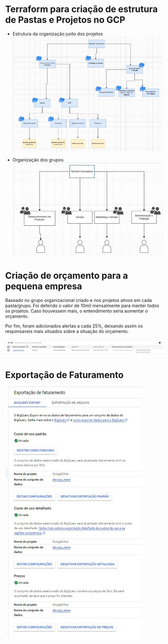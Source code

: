 # Terraform para criação de estrutura de Pastas e Projetos no GCP

- Estrutura da organização junto dos projetos
![Organizacional_Grupos](Organizacional_Grupos.jpg)

- Organização dos grupos
![Organização dos grupos](organizacao_grupos.jpg)


# Criação de orçamento para a pequena empresa

Baseado no grupo organizacional criado e nos projetos ativos em cada pasta/grupo. Foi deferido o valor de 10mil mensalmente para manter todos os projetos.
Caso houvessem mais, o entendimento seria aumentar o orçamento.

Por fim, foram adicionados alertas a cada 25%, deixando assim os responsaveis mais situados sobre a situação do orçamento.

![Orçamento](orçamento-gcp.jpg)

# Exportação de Faturamento

![Faturamento](faturamento-gcp.jpg)
